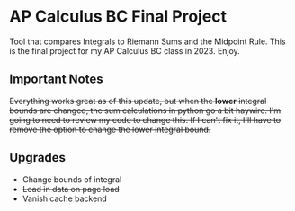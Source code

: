 # AP Calculus BC Final Project

Tool that compares Integrals to Riemann Sums and the Midpoint Rule. This is the final project for my AP Calculus BC class in 2023. Enjoy. 

## Important Notes

~~Everything works great as of this update, but when the **lower** integral bounds are changed, the sum calculations in python go a bit haywire. I'm going to need to review my code to change this. If I can't fix it, I'll have to remove the option to change the lower integral bound.~~

## Upgrades

* ~~Change bounds of integral~~
* ~~Load in data on page load~~
* Vanish cache backend